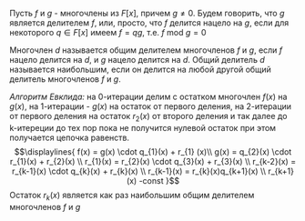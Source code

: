 Пусть $f$ и $g$ - многочлены из $F[x]$, причем $g\neq0$. Будем говорить, что $g$ является делителем $f$, или, просто, что $f$ делится нацело на $g$, если для некоторого $q \in F[x]$ имеем $f = qg$, т.е. $f \text{ mod } g = 0$

Многочлен $d$ называется общим делителем многочленов $f$ и $g$, если $f$ нацело делится на $d$, и $g$ нацело делится на $d$. Общий делитель $d$ называется наибольшим, если он делится на любой другой общий делитель многочленов $f$ и $g$.

_Алгоритм Евклида:_ на 0-итерации делим с остатком многочлен $f(x)$ на $g(x)$, на 1-итерации - $g(x)$ на остаток от первого деления, на 2-итерации от первого деления на остаток $r_{2}(x)$ от второго деления и так далее до k-итереции до тех пор пока не получится нулевой остаток при этом получается цепочка равенств.
$$\displaylines{
f(x) = g(x) \cdot q_{1}(x) + r_{1} (x)\\
g(x) = q_{2}(x) \cdot r_{1}(x) + r_{2}(x) \\
r_{1}(x) = r_{2}(x) \cdot q_{3}(x) + r_{3}(x) \\
r_{k-2}(x) = r_{k-1}(x) \cdot q_{k}(x) + r_{k}(x) \\
r_{k-1}(x) = r_{k}(x)q_{k+1}(x) \\
r_{k+1}(x) -const 
}$$ 
Остаток $r_{k}(x)$ является как раз наибольшим общим делителем многочленов $f$ и $g$